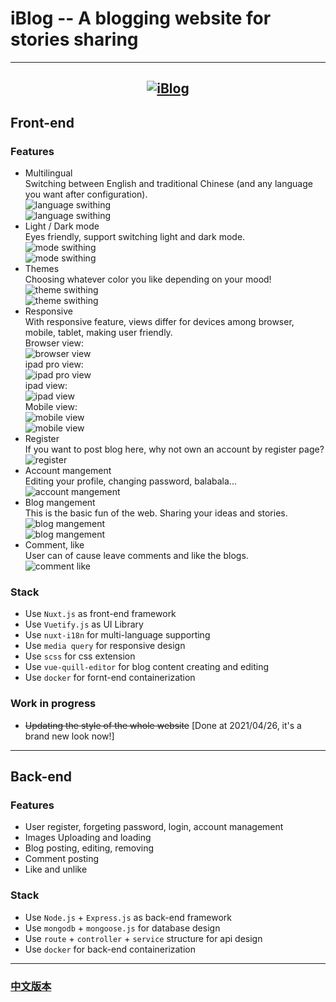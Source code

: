 # iBlog -- A blogging website for stories sharing

---

## <center>[![iBlog](https://drive.google.com/uc?id=14tq0O9a8AZ8Ih13_dYAC1Xeu2FFIdbnl)](http://blog.lipohong.site "Live Demo")</center>

## Front-end

### Features

-   Multilingual  
    Switching between English and traditional Chinese (and any language you want after configuration).  
    <img src="https://drive.google.com/uc?id=1ASQYwFikwUvPHRSfntRjLp_IqccqZyq6" alt="language swithing" />  
    <img src="https://drive.google.com/uc?id=1EmYZ3SdJ9fhSDW23MWt2HCSkIvPsZUhx" alt="language swithing" />
-   Light / Dark mode  
    Eyes friendly, support switching light and dark mode.  
    <img src="https://drive.google.com/uc?id=1BgDuiI0YPKebhyn14rmz6JQoo0U5hZuf" alt="mode swithing" />  
    <img src="https://drive.google.com/uc?id=1cFDxvF5c0zqtCfhoaelk70StTQHq4yUO" alt="mode swithing" />
-   Themes  
    Choosing whatever color you like depending on your mood!  
    <img src="https://drive.google.com/uc?id=1e1dgGCIzh0wAQ7UsA6SSCwDnNpCMvG3y" alt="theme swithing" />  
    <img src="https://drive.google.com/uc?id=1J4xXqqyfpWNvHDy2i9cupRKSAJwrL7aB" alt="theme swithing" />
-   Responsive  
    With responsive feature, views differ for devices among browser, mobile, tablet, making user friendly.  
    Browser view:  
    <img src="https://drive.google.com/uc?id=1NRo5rKzh6n683UhnoFlW6Bveq2hOkn8j" alt="browser view" />  
    ipad pro view:  
    <img src="https://drive.google.com/uc?id=1xg8neWR6U67Qt76xBtpPyEPfBpNR7OBU" alt="ipad pro view" />  
    ipad view:  
    <img src="https://drive.google.com/uc?id=1_c9Ru2Ltncb_hgnlo8caY6gBdtgLs1LN" alt="ipad view" />  
    Mobile view:  
    <img src="https://drive.google.com/uc?id=1_zM5nIGU7OvM-aTLvF4JWS5zX6IlFuNU" alt="mobile view" />  
    <img src="https://drive.google.com/uc?id=1ekCds9idzftQJg7wYgsflMeRfCvOtOy1" alt="mobile view" />
-   Register  
    If you want to post blog here, why not own an account by register page?  
    <img src="https://drive.google.com/uc?id=1LgLzRplB_-_F6z6lJc1cFq3Sh9tmhhbx" alt="register" />
-   Account mangement  
    Editing your profile, changing password, balabala...  
    <img src="https://drive.google.com/uc?id=12I-EL9Xr7QRhWRqJR-o0MNtN6cQfWVJI" alt="account mangement" />
-   Blog mangement  
    This is the basic fun of the web. Sharing your ideas and stories.  
    <img src="https://drive.google.com/uc?id=1nGd9CivyUcwtigyCEBwC8EG6aiuiZQdv" alt="blog mangement" />  
    <img src="https://drive.google.com/uc?id=1kayjd5l3RblMn2UIwu32dmqkNiHAunqy" alt="blog mangement" />
-   Comment, like  
    User can of cause leave comments and like the blogs.  
    <img src="https://drive.google.com/uc?id=1u6PmuyuRf8yZr4kw2_jkqegMvp6GkcPy" alt="comment like" />

### Stack

-   Use `Nuxt.js` as front-end framework
-   Use `Vuetify.js` as UI Library
-   Use `nuxt-i18n` for multi-language supporting
-   Use `media query` for responsive design
-   Use `scss` for css extension
-   Use `vue-quill-editor` for blog content creating and editing
-   Use `docker` for fornt-end containerization

### Work in progress

-   ~~Updating the style of the whole website~~ [Done at 2021/04/26, it's a brand new look now!]

---

## Back-end

### Features

-   User register, forgeting password, login, account management
-   Images Uploading and loading
-   Blog posting, editing, removing
-   Comment posting
-   Like and unlike

### Stack

-   Use `Node.js` + `Express.js` as back-end framework
-   Use `mongodb` + `mongoose.js` for database design
-   Use `route` + `controller` + `service` structure for api design
-   Use `docker` for back-end containerization

---

### [中文版本](README_ZH.md)
